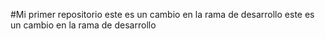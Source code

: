 #Mi primer repositorio
este es un cambio en la rama de desarrollo
este es un cambio en la rama de desarrollo
